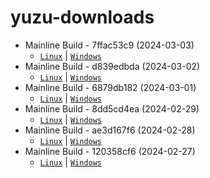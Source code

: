 # yuzu-downloads

- Mainline Build - 7ffac53c9 (2024-03-03)
  - [`Linux`](https://github.com/yuzu-mirror/yuzu-downloads/raw/main/Mainline%20Build%20-%207ffac53c9%20(2024-03-03)/yuzu-mainline-20240303-7ffac53c9.AppImage) | [`Windows`](https://github.com/yuzu-mirror/yuzu-downloads/raw/main/Mainline%20Build%20-%207ffac53c9%20(2024-03-03)/yuzu-windows-msvc-20240303-7ffac53c9.zip)
- Mainline Build - d839edbda (2024-03-02)
  - [`Linux`](https://github.com/yuzu-mirror/yuzu-downloads/raw/main/Mainline%20Build%20-%20d839edbda%20(2024-03-02)/yuzu-mainline-20240302-d839edbda.AppImage) | [`Windows`](https://github.com/yuzu-mirror/yuzu-downloads/raw/main/Mainline%20Build%20-%20d839edbda%20(2024-03-02)/yuzu-windows-msvc-20240302-d839edbda.zip)
- Mainline Build - 6879db182 (2024-03-01)
  - [`Linux`](https://github.com/yuzu-mirror/yuzu-downloads/raw/main/Mainline%20Build%20-%206879db182%20(2024-03-01)/yuzu-mainline-20240301-6879db182.AppImage) | [`Windows`](https://github.com/yuzu-mirror/yuzu-downloads/raw/main/Mainline%20Build%20-%206879db182%20(2024-03-01)/yuzu-windows-msvc-20240301-6879db182.zip)
- Mainline Build - 8dd5cd4ea (2024-02-29)
  - [`Linux`](https://github.com/yuzu-mirror/yuzu-downloads/raw/main/Mainline%20Build%20-%208dd5cd4ea%20(2024-02-29)/yuzu-mainline-20240229-8dd5cd4ea.AppImage) | [`Windows`](https://github.com/yuzu-mirror/yuzu-downloads/raw/main/Mainline%20Build%20-%208dd5cd4ea%20(2024-02-29)/yuzu-windows-msvc-20240229-8dd5cd4ea.zip)
- Mainline Build - ae3d167f6 (2024-02-28)
  - [`Linux`](https://github.com/yuzu-mirror/yuzu-downloads/raw/main/Mainline%20Build%20-%20ae3d167f6%20(2024-02-28)/yuzu-mainline-20240228-ae3d167f6.AppImage) | [`Windows`](https://github.com/yuzu-mirror/yuzu-downloads/raw/main/Mainline%20Build%20-%20ae3d167f6%20(2024-02-28)/yuzu-windows-msvc-20240228-ae3d167f6.zip)
- Mainline Build - 120358cf6 (2024-02-27)
  - [`Linux`](https://github.com/yuzu-mirror/yuzu-downloads/raw/main/Mainline%20Build%20-%20120358cf6%20(2024-02-27)/yuzu-mainline-20240227-120358cf6.AppImage) | [`Windows`](https://github.com/yuzu-mirror/yuzu-downloads/raw/main/Mainline%20Build%20-%20120358cf6%20(2024-02-27)/yuzu-windows-msvc-20240227-120358cf6.zip)

